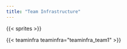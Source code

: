 ```yaml
---
title: "Team Infrastructure"
---
```



{{< sprites >}}

{{< teaminfra teaminfra="teaminfra_team1" >}}
